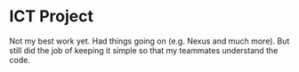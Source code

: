 # ICT Project

Not my best work yet. Had things going on (e.g. Nexus and much more). But still did the job of keeping it simple so that my teammates understand the code.
